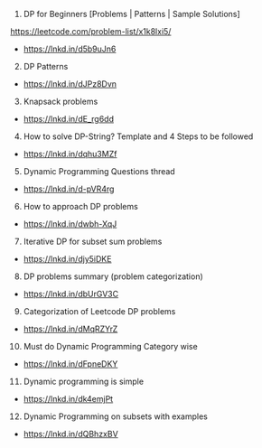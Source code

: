 1. DP for Beginners [Problems | Patterns | Sample Solutions]

https://leetcode.com/problem-list/x1k8lxi5/

- https://lnkd.in/d5b9uJn6

2. DP Patterns

- https://lnkd.in/dJPz8Dvn

3. Knapsack problems

- https://lnkd.in/dE_rg6dd

4. How to solve DP-String? Template and 4 Steps to be followed

- https://lnkd.in/dqhu3MZf

5. Dynamic Programming Questions thread

- https://lnkd.in/d-pVR4rg

6. How to approach DP problems

- https://lnkd.in/dwbh-XqJ

7. Iterative DP for subset sum problems

- https://lnkd.in/djy5iDKE

8. DP problems summary (problem categorization)

- https://lnkd.in/dbUrGV3C

9. Categorization of Leetcode DP problems

- https://lnkd.in/dMqRZYrZ

10. Must do Dynamic Programming Category wise

- https://lnkd.in/dFpneDKY

11. Dynamic programming is simple

- https://lnkd.in/dk4emjPt

12. Dynamic Programming on subsets with examples

- https://lnkd.in/dQBhzxBV
